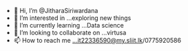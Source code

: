 - 👋 Hi, I’m @JitharaSiriwardana
- 👀 I’m interested in ...exploring new things
- 🌱 I’m currently learning ...Data science
- 💞️ I’m looking to collaborate on ...virtusa
- 📫 How to reach me ...it22336590@my.sliit.lk/0775920586

<!---
Jithara12/Jithara12 is a ✨ special ✨ repository because its `README.md` (this file) appears on your GitHub profile.
You can click the Preview link to take a look at your changes.
--->
